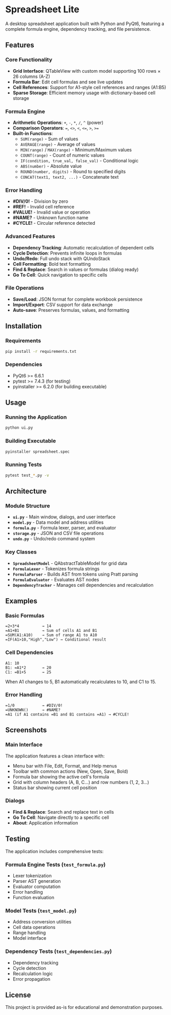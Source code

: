 # Spreadsheet Lite

A desktop spreadsheet application built with Python and PyQt6, featuring a complete formula engine, dependency tracking, and file persistence.

## Features

### Core Functionality
- **Grid Interface**: QTableView with custom model supporting 100 rows × 26 columns (A-Z)
- **Formula Bar**: Edit cell formulas and see live updates
- **Cell References**: Support for A1-style cell references and ranges (A1:B5)
- **Sparse Storage**: Efficient memory usage with dictionary-based cell storage

### Formula Engine
- **Arithmetic Operations**: `+`, `-`, `*`, `/`, `^` (power)
- **Comparison Operators**: `=`, `<>`, `<`, `<=`, `>`, `>=`
- **Built-in Functions**:
  - `SUM(range)` - Sum of values
  - `AVERAGE(range)` - Average of values
  - `MIN(range)` / `MAX(range)` - Minimum/Maximum values
  - `COUNT(range)` - Count of numeric values
  - `IF(condition, true_val, false_val)` - Conditional logic
  - `ABS(number)` - Absolute value
  - `ROUND(number, digits)` - Round to specified digits
  - `CONCAT(text1, text2, ...)` - Concatenate text

### Error Handling
- **#DIV/0!** - Division by zero
- **#REF!** - Invalid cell reference
- **#VALUE!** - Invalid value or operation
- **#NAME?** - Unknown function name
- **#CYCLE!** - Circular reference detected

### Advanced Features
- **Dependency Tracking**: Automatic recalculation of dependent cells
- **Cycle Detection**: Prevents infinite loops in formulas
- **Undo/Redo**: Full undo stack with QUndoStack
- **Cell Formatting**: Bold text formatting
- **Find & Replace**: Search in values or formulas (dialog ready)
- **Go To Cell**: Quick navigation to specific cells

### File Operations
- **Save/Load**: JSON format for complete workbook persistence
- **Import/Export**: CSV support for data exchange
- **Auto-save**: Preserves formulas, values, and formatting

## Installation

### Requirements
```bash
pip install -r requirements.txt
```

### Dependencies
- PyQt6 >= 6.6.1
- pytest >= 7.4.3 (for testing)
- pyinstaller >= 6.2.0 (for building executable)

## Usage

### Running the Application
```bash
python ui.py
```

### Building Executable
```bash
pyinstaller spreadsheet.spec
```

### Running Tests
```bash
pytest test_*.py -v
```

## Architecture

### Module Structure
- **`ui.py`** - Main window, dialogs, and user interface
- **`model.py`** - Data model and address utilities
- **`formula.py`** - Formula lexer, parser, and evaluator
- **`storage.py`** - JSON and CSV file operations
- **`undo.py`** - Undo/redo command system

### Key Classes
- **`SpreadsheetModel`** - QAbstractTableModel for grid data
- **`FormulaLexer`** - Tokenizes formula strings
- **`FormulaParser`** - Builds AST from tokens using Pratt parsing
- **`FormulaEvaluator`** - Evaluates AST nodes
- **`DependencyTracker`** - Manages cell dependencies and recalculation

## Examples

### Basic Formulas
```
=2+3*4          → 14
=A1+B1          → Sum of cells A1 and B1
=SUM(A1:A10)    → Sum of range A1 to A10
=IF(A1>10,"High","Low") → Conditional result
```

### Cell Dependencies
```
A1: 10
B1: =A1*2       → 20
C1: =B1+5       → 25
```
When A1 changes to 5, B1 automatically recalculates to 10, and C1 to 15.

### Error Handling
```
=1/0            → #DIV/0!
=UNKNOWN()      → #NAME?
=A1 (if A1 contains =B1 and B1 contains =A1) → #CYCLE!
```

## Screenshots

### Main Interface
The application features a clean interface with:
- Menu bar with File, Edit, Format, and Help menus
- Toolbar with common actions (New, Open, Save, Bold)
- Formula bar showing the active cell's formula
- Grid with column headers (A, B, C...) and row numbers (1, 2, 3...)
- Status bar showing current cell position

### Dialogs
- **Find & Replace**: Search and replace text in cells
- **Go To Cell**: Navigate directly to a specific cell
- **About**: Application information

## Testing

The application includes comprehensive tests:

### Formula Engine Tests (`test_formula.py`)
- Lexer tokenization
- Parser AST generation
- Evaluator computation
- Error handling
- Function evaluation

### Model Tests (`test_model.py`)
- Address conversion utilities
- Cell data operations
- Range handling
- Model interface

### Dependency Tests (`test_dependencies.py`)
- Dependency tracking
- Cycle detection
- Recalculation logic
- Error propagation

## License

This project is provided as-is for educational and demonstration purposes.